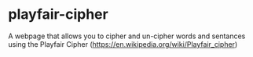 # playfair-cipher
A webpage that allows you to cipher and un-cipher words and sentances using the Playfair Cipher (https://en.wikipedia.org/wiki/Playfair_cipher)
